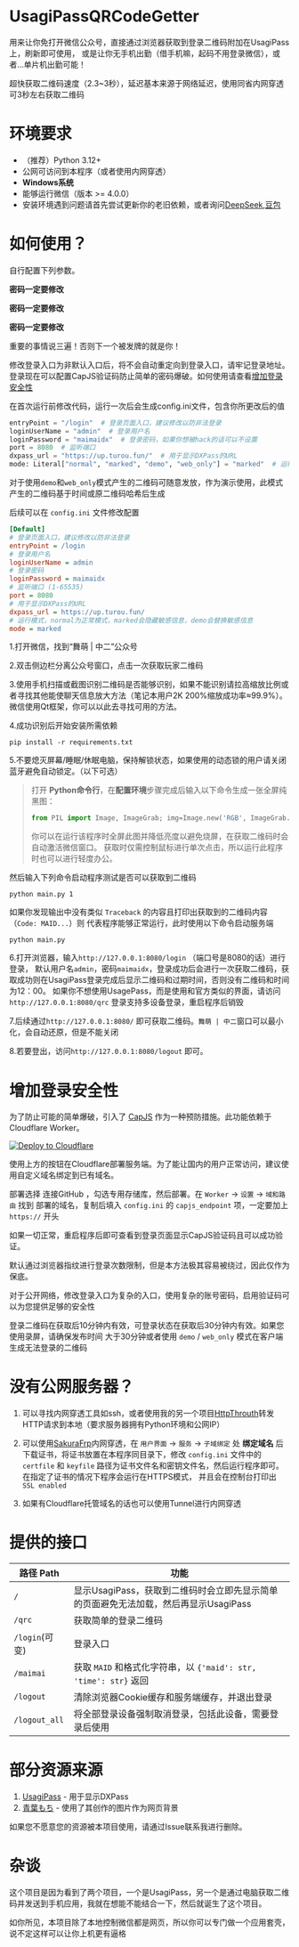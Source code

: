 # UsagiPassQRCodeGetter
用来让你免打开微信公众号，直接通过浏览器获取到登录二维码附加在UsagiPass上，刷新即可使用，
或是让你无手机出勤（借手机嘛，起码不用登录微信），或者...单片机出勤可能！

超快获取二维码速度（2.3~3秒），延迟基本来源于网络延迟，使用同省内网穿透可3秒左右获取二维码

# 环境要求
- （推荐）Python 3.12+
- 公网可访问到本程序（或者使用内网穿透）
- **Windows系统**
- 能够运行微信（版本 >= 4.0.0）
- 安装环境遇到问题请首先尝试更新你的老旧依赖，或者询问[DeepSeek](https://chat.deepseek.com/),[豆包](https://doubao.com/)

# 如何使用？
自行配置下列参数。

**密码一定要修改**

**密码一定要修改**

**密码一定要修改**

重要的事情说三遍！否则下一个被发牌的就是你！

修改登录入口为非默认入口后，将不会自动重定向到登录入口，请牢记登录地址。
登录现在可以配置CapJS验证码防止简单的密码爆破。如何使用请查看[增加登录安全性](#增加登录安全性)

在首次运行前修改代码，运行一次后会生成config.ini文件，包含你所更改后的值
```python
entryPoint = "/login"  # 登录页面入口，建议修改以防非法登录
loginUserName = "admin"  # 登录用户名
loginPassword = "maimaidx"  # 登录密码，如果你想被hack的话可以不设置
port = 8080  # 监听端口
dxpass_url = "https://up.turou.fun/"  # 用于显示DXPass的URL
mode: Literal["normal", "marked", "demo", "web_only"] = "marked"  # 运行模式，normal为正常模式，marked会隐藏敏感信息，demo会替换敏感信息，web_only只显示DXPass页面
```

对于使用`demo`和`web_only`模式产生的二维码可随意发放，作为演示使用，此模式产生的二维码基于时间或原二维码哈希后生成

后续可以在 `config.ini` 文件修改配置

```ini
[Default]
# 登录页面入口，建议修改以防非法登录
entryPoint = /login
# 登录用户名
loginUserName = admin
# 登录密码
loginPassword = maimaidx
# 监听端口 (1-65535)
port = 8080
# 用于显示DXPass的URL
dxpass_url = https://up.turou.fun/
# 运行模式，normal为正常模式，marked会隐藏敏感信息，demo会替换敏感信息
mode = marked
```

1.打开微信，找到“舞萌 | 中二”公众号

2.双击侧边栏分离公众号窗口，点击一次获取玩家二维码

3.使用手机扫描或截图识别二维码是否能够识别，如果不能识别请拉高缩放比例或者寻找其他能使聊天信息放大方法（笔记本用户2K 200%缩放成功率≈99.9%）。
微信使用Qt框架，你可以以此去寻找可用的方法。

4.成功识别后开始安装所需依赖

```shell
pip install -r requirements.txt
```

5.不要熄灭屏幕/睡眠/休眠电脑，保持解锁状态，如果使用的动态锁的用户请关闭蓝牙避免自动锁定。（以下可选）

> 打开 **Python命令行**，在**配置环境**步骤完成后输入以下命令生成一张全屏纯黑图：
> 
> ```python
> from PIL import Image, ImageGrab; img=Image.new('RGB', ImageGrab.grab().size, (0,0,0)); img.save('black.png'); img.show()
> ```
> 
> 你可以在运行该程序时全屏此图并降低亮度以避免烧屏，在获取二维码时会自动激活微信窗口。
> 获取时仅需控制鼠标进行单次点击，所以运行此程序时也可以进行轻度办公。


然后输入下列命令启动程序测试是否可以获取到二维码

```shell
python main.py 1
```

如果你发现输出中没有类似 `Traceback` 的内容且打印出获取到的二维码内容（`Code: MAID...`）则
代表程序能够正常运行，此时使用以下命令启动服务端

```shell
python main.py
```

6.打开浏览器，输入`http://127.0.0.1:8080/login` （端口号是8080的话）进行登录，
默认用户名`admin`，密码`maimaidx`，登录成功后会进行一次获取二维码，获取成功则在UsagiPass登录完成后显示二维码和过期时间，否则没有二维码和时间为12：00。
如果你不想使用UsagePass，而是使用和官方类似的界面，请访问`http://127.0.0.1:8080/qrc` 
登录支持多设备登录，重启程序后销毁

7.后续通过`http://127.0.0.1:8080/` 即可获取二维码。`舞萌 | 中二`窗口可以最小化，会自动还原，但是不能关闭

8.若要登出，访问`http://127.0.0.1:8080/logout` 即可。


# 增加登录安全性

为了防止可能的简单爆破，引入了 [CapJS](https://capjs.js.org/) 作为一种预防措施。此功能依赖于 Cloudflare Worker。

[![Deploy to Cloudflare](https://deploy.workers.cloudflare.com/button)](https://deploy.workers.cloudflare.com/?url=https://github.com/xyTom/cap-worker)

使用上方的按钮在Cloudflare部署服务端。为了能让国内的用户正常访问，建议使用自定义域名绑定到已有域名。

部署选择 连接GitHub ，勾选专用存储库，然后部署。在 `Worker` -> `设置` -> `域和路由` 找到
部署的域名，复制后填入 `config.ini` 的 `capjs_endpoint` 项，一定要加上 `https://` 开头

如果一切正常，重启程序后即可查看到登录页面显示CapJS验证码且可以成功验证。


默认通过浏览器指纹进行登录次数限制，但是本方法极其容易被绕过，因此仅作为保底。

对于公开网络，修改登录入口为复杂的入口，使用复杂的账号密码，启用验证码可以为您提供足够的安全性

登录二维码在获取后10分钟内有效，可登录状态在获取后30分钟内有效。如果您使用录屏，请确保发布时间
大于30分钟或者使用 `demo` / `web_only` 模式在客户端生成无法登录的二维码

# 没有公网服务器？

1. 可以寻找内网穿透工具如ssh，或者使用我的另一个项目[HttpThrouth](https://github.com/MeiHuaGuangShuo/http_through)转发HTTP请求到本地（要求服务器拥有Python环境和公网IP）

2. 可以使用[SakuraFrp](https://www.natfrp.com/)内网穿透，在 `用户界面` -> `服务` -> `子域绑定` 处
 **绑定域名** 后下载证书，将证书放置在本程序同目录下，修改 `config.ini` 文件中的 `certfile` 和 `keyfile` 路径为证书文件名和密钥文件名，然后运行程序即可。在指定了证书的情况下程序会运行在HTTPS模式，
并且会在控制台打印出 `SSL enabled`

3. 如果有Cloudflare托管域名的话也可以使用Tunnel进行内网穿透

# 提供的接口

| 路径 Path       | 功能                                                  |
|---------------|-----------------------------------------------------|
| `/`           | 显示UsagiPass，获取到二维码时会立即先显示简单的页面避免无法加载，然后再显示UsagiPass |
| `/qrc`        | 获取简单的登录二维码                                          |
| `/login`(可变)  | 登录入口                                                |
| `/maimai`     | 获取 `MAID` 和格式化字符串，以 `{'maid': str, 'time': str}` 返回 |
| `/logout`     | 清除浏览器Cookie缓存和服务端缓存，并退出登录                           |
| `/logout_all` | 将全部登录设备强制取消登录，包括此设备，需要登录后使用                         | 

# 部分资源来源

1. [UsagiPass](https://github.com/TrueRou/UsagiPass) - 用于显示DXPass
2. [青葉もち](https://www.pixiv.net/users/27236214) - 使用了其创作的图片作为网页背景

如果您不愿意您的资源被本项目使用，请通过Issue联系我进行删除。

# 杂谈
这个项目是因为看到了两个项目，一个是UsagiPass，另一个是通过电脑获取二维码并发送到手机应用，我就在想能不能结合一下，然后就诞生了这个项目。

如你所见，本项目除了本地控制微信都是网页，所以你可以专门做一个应用套壳，说不定这样可以让你上机更有逼格
